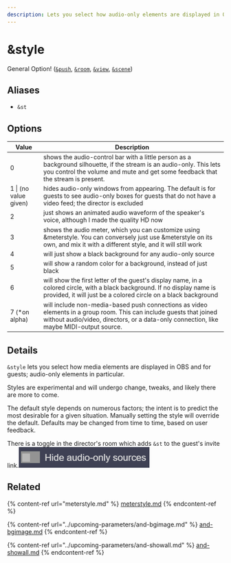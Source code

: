 ```yaml
---
description: Lets you select how audio-only elements are displayed in OBS and for guests
---
```


# \&style

General Option! ([`&push`](../../source-settings/push.md), [`&room`](../../general-settings/room.md), [`&view`](../view-parameters/view.md), [`&scene`](../view-parameters/scene.md))

## Aliases

* `&st`

## Options

| Value                 | Description                                                                                                                                                                                                    |
| --------------------- | -------------------------------------------------------------------------------------------------------------------------------------------------------------------------------------------------------------- |
| 0                     | shows the audio-control bar with a little person as a background silhouette, if the stream is an audio-only. This lets you control the volume and mute and get some feedback that the stream is present.       |
| 1 \| (no value given) | hides audio-only windows from appearing. The default is for guests to see audio-only boxes for guests that do not have a video feed; the director is excluded                                                  |
| 2                     | just shows an animated audio waveform of the speaker's voice, although I made the quality HD now                                                                                                               |
| 3                     | shows the audio meter, which you can customize using \&meterstyle. You can conversely just use \&meterstyle on its own, and mix it with a different style, and it will still work                              |
| 4                     | will just show a black background for any audio-only source                                                                                                                                                    |
| 5                     | will show a random color for a background, instead of just black                                                                                                                                               |
| 6                     | will show the first letter of the guest's display name, in a colored circle, with a black background. If no display name is provided, it will just be a colored circle on a black background                   |
| 7 (\*on alpha)        | will include non-media-based push connections as video elements in a group room. This can include guests that joined without audio/video, directors, or a data-only connection, like maybe MIDI-output source. |

## Details

`&style` lets you select how media elements are displayed in OBS and for guests; audio-only elements in particular.

Styles are experimental and will undergo change, tweaks, and likely there are more to come.

The default style depends on numerous factors; the intent is to predict the most desirable for a given situation. Manually setting the style will override the default. Defaults may be changed from time to time, based on user feedback.

There is a toggle in the director's room which adds `&st` to the guest's invite link.![](<../../.gitbook/assets/image (123).png>)

## Related

{% content-ref url="meterstyle.md" %}
[meterstyle.md](meterstyle.md)
{% endcontent-ref %}

{% content-ref url="../upcoming-parameters/and-bgimage.md" %}
[and-bgimage.md](../upcoming-parameters/and-bgimage.md)
{% endcontent-ref %}

{% content-ref url="../upcoming-parameters/and-showall.md" %}
[and-showall.md](../upcoming-parameters/and-showall.md)
{% endcontent-ref %}
